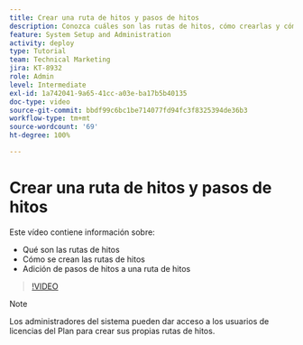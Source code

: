```yaml
---
title: Crear una ruta de hitos y pasos de hitos
description: Conozca cuáles son las rutas de hitos, cómo crearlas y cómo agregar pasos de hitos.
feature: System Setup and Administration
activity: deploy
type: Tutorial
team: Technical Marketing
jira: KT-8932
role: Admin
level: Intermediate
exl-id: 1a742041-9a65-41cc-a03e-ba17b5b40135
doc-type: video
source-git-commit: bbdf99c6bc1be714077fd94fc3f8325394de36b3
workflow-type: tm+mt
source-wordcount: '69'
ht-degree: 100%

---
```


# Crear una ruta de hitos y pasos de hitos

Este vídeo contiene información sobre:

* Qué son las rutas de hitos
* Cómo se crean las rutas de hitos
* Adición de pasos de hitos a una ruta de hitos

>[!VIDEO](https://video.tv.adobe.com/v/335204/?quality=12&learn=on&enablevpops=1)

>[!NOTE]
>
>Los administradores del sistema pueden dar acceso a los usuarios de licencias del Plan para crear sus propias rutas de hitos.
